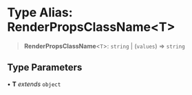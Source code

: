 # Type Alias: RenderPropsClassName\<T\>

> **RenderPropsClassName**\<`T`\>: `string` \| (`values`) => `string`

## Type Parameters

• **T** *extends* `object`
